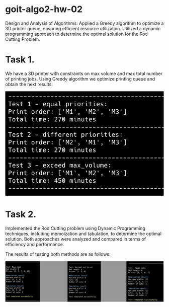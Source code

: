 # goit-algo2-hw-02

Design and Analysis of Algorithms: Applied a Greedy algorithm to optimize a 3D printer queue, ensuring efficient resource utilization. Utilized a dynamic programming approach to determine the optimal solution for the Rod Cutting Problem.

# Task 1.

We have a 3D printer with constraints on max volume and max total number of printing jobs. Using Greedy algorithm we optimize printing queue and obtain the next results:

![printer queue test results](screnshots/task_1_priority_sorting.png)

# Task 2.

Implemented the Rod Cutting problem using Dynamic Programming techniques, including memoization and tabulation, to determine the optimal solution. Both approaches were analyzed and compared in terms of efficiency and performance.

The results of testing both methods are as follows:

![rod-cutting-testing-results](screnshots/task_2_rod_cutting_results.png)
